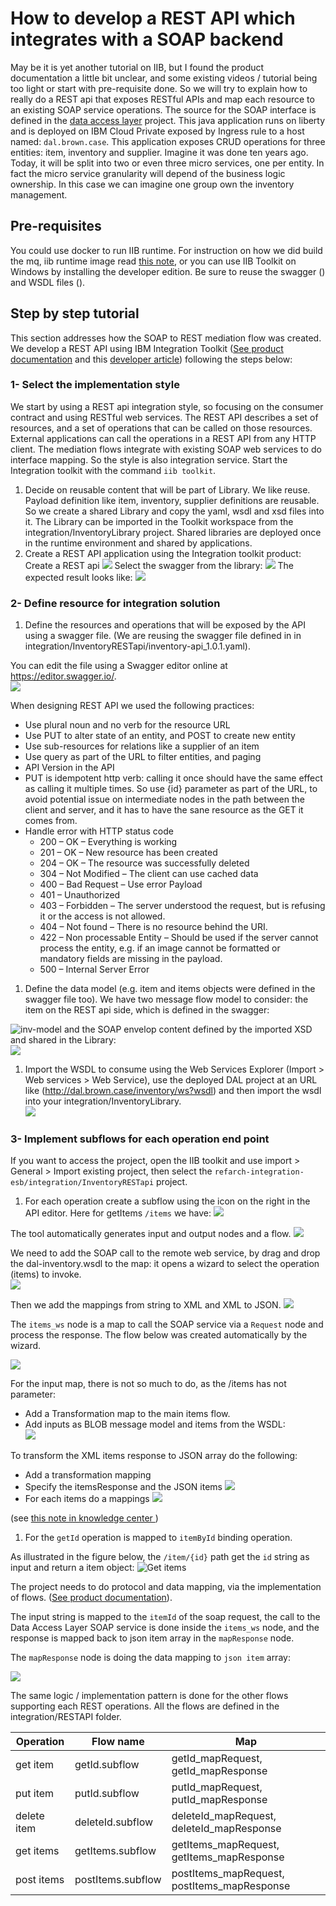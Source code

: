 # How to develop a REST API which integrates with a SOAP backend
May be it is yet another tutorial on IIB, but I found the product documentation a little bit unclear, and some existing videos / tutorial being too light or start with pre-requisite done. So we will try to explain how to really do a REST api that exposes RESTful APIs and map each resource to an existing SOAP service operations. The source for the SOAP interface is defined in the [data access layer](https://github.com/ibm-cloud-architecture/refarch-integration-inventory-dal) project. This java application runs on liberty and is deployed on IBM Cloud Private exposed by Ingress rule to a host named: `dal.brown.case`. This application exposes CRUD operations for three entities: item, inventory and supplier. Imagine it was done ten years ago. Today, it will be split into two or even three micro services, one per entity. In fact the micro service granularity will depend of the business logic ownership. In this case we can imagine one group own the inventory management.

## Pre-requisites
You could use docker to run IIB runtime. For instruction on how we did build the mq, iib runtime image read [this note](../../docker/README.md), or you can use IIB Toolkit on Windows by installing the developer edition.
Be sure to reuse the swagger () and WSDL files ().

## Step by step tutorial
This section addresses how the SOAP to REST mediation flow was created. We develop a REST API using IBM Integration Toolkit ([See product documentation](https://www.ibm.com/support/knowledgecenter/en/SSMKHH_10.0.0/com.ibm.etools.mft.doc/bi12036_.htm) and this [developer article](https://developer.ibm.com/integration/docs/ibm-integration-bus/get-started-developing-an-integration-solution-overview/)) following the steps below:
### 1- Select the implementation style
We start by using a REST api integration style, so focusing on the consumer contract and using RESTful web services. The REST API describes a set of resources, and a set of operations that can be called on those resources. External applications can call the operations in a REST API from any HTTP client. The mediation flows integrate with existing SOAP web services to do interface mapping. So the style is also integration service.
Start the Integration toolkit with the command `iib toolkit`.
1. Decide on reusable content that will be part of Library. We like reuse. Payload definition like item, inventory, supplier definitions are reusable. So we create a shared Library and copy the yaml, wsdl and xsd files into it. The Library can be imported in the Toolkit workspace from the integration/InventoryLibrary project. Shared libraries are deployed once in the runtime environment and shared by applications.
1. Create a REST API application using the Integration toolkit product: Create a REST api
 ![](createRESTapi.png)
Select the swagger from the library:
 ![](import-swagger0.png)
 The expected result looks like:
 ![](import-swagger.png)


### 2- Define resource for integration solution
1. Define the resources and operations that will be exposed by the API using a swagger file. (We are reusing the swagger file defined in in integration/InventoryRESTapi/inventory-api_1.0.1.yaml).

You can edit the file using a Swagger editor online at https://editor.swagger.io/.  
 ![](swagger-inv-api.png)

When designing REST API we used the following practices:
* Use plural noun and no verb for the resource URL
* Use PUT to alter state of an entity, and POST to create new entity
* Use sub-resources for relations like a supplier of an item
* Use query as part of the URL to filter entities, and paging
* API Version in the API
* PUT is idempotent http verb: calling it once should have the same effect as calling it multiple times. So use {id} parameter as part of the URL, to avoid potential issue on intermediate nodes in the path between the client and server, and it has to have the sane resource as the GET it comes from.
* Handle error with HTTP status code
   * 200 – OK – Everything is working
   * 201 – OK – New resource has been created
   * 204 – OK – The resource was successfully deleted
   * 304 – Not Modified – The client can use cached data
   * 400 – Bad Request – Use error Payload
   * 401 – Unauthorized
   * 403 – Forbidden – The server understood the request, but is refusing it or the access is not allowed.
   * 404 – Not found – There is no resource behind the URI.
   * 422 – Non processable Entity – Should be used if the server cannot process the entity, e.g. if an image cannot be formatted or mandatory fields are missing in the payload.
   * 500 – Internal Server Error

1. Define the data model (e.g. item and items objects were defined in the swagger file too). We have two message flow model to consider: the item on the REST api side, which is defined in the swagger:

![inv-model](inv-model.png)
and the SOAP envelop content defined by the imported XSD and shared in the Library:   
![](xsd.png)


1. Import the WSDL to consume using the Web Services Explorer (Import > Web services > Web Service), use the deployed DAL project at an URL like (http://dal.brown.case/inventory/ws?wsdl) and then import the wsdl into your integration/InventoryLibrary.  
![](dal-wsdl.png)  

### 3- Implement subflows for each operation end point
If you want to access the project, open the IIB toolkit and use import > General > Import existing project, then select the `refarch-integration-esb/integration/InventoryRESTapi` project.
1. For each operation create a subflow using the icon on the right in the API editor. Here for getItems `/items` we have:
 ![](create-operation-flow.png)

 The tool automatically generates input and output nodes and a flow.
![](in-out.png)   

  We need to add the SOAP call to the remote web service, by drag and drop the dal-inventory.wsdl to the map: it opens a wizard to select the operation (items) to invoke.   
![](items-invoke.png)

  Then we add the mappings from string to XML and XML to JSON.
 ![](get-items-flow.png)  

 The `items_ws` node is a map to call the SOAP service via a `Request` node and process the response. The flow below was created automatically by the wizard.

 ![](items-ws.png)  

 For the input map, there is not so much to do, as the /items has not parameter:
 * Add a Transformation map to the main items flow.
 * Add inputs as BLOB message model and items from the WSDL:  
  ![](mapRequest.png)  

To transform the XML items response to JSON array do the following:
* Add a transformation mapping
* Specify the itemsResponse and the JSON items
 ![](mapResp.png)
* For each items do a mappings
 ![](mapItems.png)

(see [this note in knowledge center ](https://www.ibm.com/support/knowledgecenter/SSMKHH_10.0.0/com.ibm.etools.mft.doc/sm12030_.htm))



1. For the `getId` operation is mapped to `itemById` binding operation.



As illustrated in the figure below, the `/item/{id}` path get the `id` string as input and return a item object:
![Get items](getitem-resource.png)



The project needs to do protocol and data mapping, via the implementation of flows. ([See product documentation](https://www.ibm.com/support/knowledgecenter/en/SSMKHH_10.0.0/com.ibm.etools.mft.doc/bi12020_.htm)).  


The input string is mapped to the `itemId` of the soap request, the call to the Data Access Layer SOAP service is done inside the `items_ws` node, and the response is mapped back to json item array in the `mapResponse` node.


The `mapResponse` node is doing the data mapping to `json item` array:

![](map-json.png)

The same logic / implementation pattern is done for the other flows supporting each REST operations. All the flows are defined in the integration/RESTAPI folder.

| Operation | Flow name | Map |
| --------- | -------- | ----- |
| get item  | getId.subflow | getId_mapRequest, getId_mapResponse |
| put item  | putId.subflow | putId_mapRequest, putId_mapResponse |
| delete item  | deleteId.subflow | deleteId_mapRequest, deleteId_mapResponse |
| get items | getItems.subflow | getItems_mapRequest, getItems_mapResponse |
| post items | postItems.subflow | postItems_mapRequest, postItems_mapResponse |

